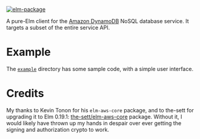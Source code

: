 [![elm-package](https://img.shields.io/badge/elm-1.0.0-blue.svg)](http://package.elm-lang.org/packages/billstclair/elm-dynamodb/latest)

A pure-Elm client for the [Amazon DynamoDB](https://aws.amazon.com/dynamodb/) NoSQL database service. It targets a subset of the entire service API.

# Example

The [`example`](https://github.com/billstclair/elm-dynamodb/tree/master/example) directory has some sample code, with a simple user interface.

# Credits

My thanks to Kevin Tonon for his `elm-aws-core` package, and to the-sett for upgrading it to Elm 0.19.1: [the-sett/elm-aws-core](http://package.elm-lang.org/packages/the-sett/elm-aws-core/latest) package. Without it, I would likely have thrown up my hands in despair over ever getting the signing and authorization crypto to work.
